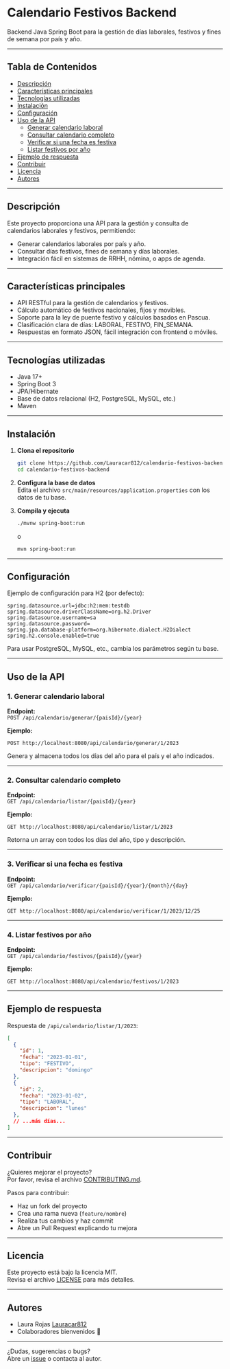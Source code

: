 # Calendario Festivos Backend

Backend Java Spring Boot para la gestión de días laborales, festivos y fines de semana por país y año.

---

## Tabla de Contenidos

- [Descripción](#descripción)
- [Características principales](#características-principales)
- [Tecnologías utilizadas](#tecnologías-utilizadas)
- [Instalación](#instalación)
- [Configuración](#configuración)
- [Uso de la API](#uso-de-la-api)
  - [Generar calendario laboral](#generar-calendario-laboral)
  - [Consultar calendario completo](#consultar-calendario-completo)
  - [Verificar si una fecha es festiva](#verificar-si-una-fecha-es-festiva)
  - [Listar festivos por año](#listar-festivos-por-año)
- [Ejemplo de respuesta](#ejemplo-de-respuesta)
- [Contribuir](#contribuir)
- [Licencia](#licencia)
- [Autores](#autores)

---

## Descripción

Este proyecto proporciona una API para la gestión y consulta de calendarios laborales y festivos, permitiendo:
- Generar calendarios laborales por país y año.
- Consultar días festivos, fines de semana y días laborales.
- Integración fácil en sistemas de RRHH, nómina, o apps de agenda.

---

## Características principales

- API RESTful para la gestión de calendarios y festivos.
- Cálculo automático de festivos nacionales, fijos y movibles.
- Soporte para la ley de puente festivo y cálculos basados en Pascua.
- Clasificación clara de días: LABORAL, FESTIVO, FIN_SEMANA.
- Respuestas en formato JSON, fácil integración con frontend o móviles.

---

## Tecnologías utilizadas

- Java 17+
- Spring Boot 3
- JPA/Hibernate
- Base de datos relacional (H2, PostgreSQL, MySQL, etc.)
- Maven

---

## Instalación

1. **Clona el repositorio**
   ```bash
   git clone https://github.com/Lauracar812/calendario-festivos-backend.git
   cd calendario-festivos-backend
   ```

2. **Configura la base de datos**  
   Edita el archivo `src/main/resources/application.properties` con los datos de tu base.

3. **Compila y ejecuta**
   ```bash
   ./mvnw spring-boot:run
   ```
   o
   ```bash
   mvn spring-boot:run
   ```

---

## Configuración

Ejemplo de configuración para H2 (por defecto):

```properties
spring.datasource.url=jdbc:h2:mem:testdb
spring.datasource.driverClassName=org.h2.Driver
spring.datasource.username=sa
spring.datasource.password=
spring.jpa.database-platform=org.hibernate.dialect.H2Dialect
spring.h2.console.enabled=true
```

Para usar PostgreSQL, MySQL, etc., cambia los parámetros según tu base.

---

## Uso de la API

### 1. Generar calendario laboral

**Endpoint:**  
`POST /api/calendario/generar/{paisId}/{year}`

**Ejemplo:**
```http
POST http://localhost:8080/api/calendario/generar/1/2023
```
Genera y almacena todos los días del año para el país y el año indicados.

---

### 2. Consultar calendario completo

**Endpoint:**  
`GET /api/calendario/listar/{paisId}/{year}`

**Ejemplo:**
```http
GET http://localhost:8080/api/calendario/listar/1/2023
```
Retorna un array con todos los días del año, tipo y descripción.

---

### 3. Verificar si una fecha es festiva

**Endpoint:**  
`GET /api/calendario/verificar/{paisId}/{year}/{month}/{day}`

**Ejemplo:**
```http
GET http://localhost:8080/api/calendario/verificar/1/2023/12/25
```

---

### 4. Listar festivos por año

**Endpoint:**  
`GET /api/calendario/festivos/{paisId}/{year}`

**Ejemplo:**
```http
GET http://localhost:8080/api/calendario/festivos/1/2023
```

---

## Ejemplo de respuesta

Respuesta de `/api/calendario/listar/1/2023`:

```json
[
  {
    "id": 1,
    "fecha": "2023-01-01",
    "tipo": "FESTIVO",
    "descripcion": "domingo"
  },
  {
    "id": 2,
    "fecha": "2023-01-02",
    "tipo": "LABORAL",
    "descripcion": "lunes"
  },
  // ...más días...
]
```

---

## Contribuir

¿Quieres mejorar el proyecto?  
Por favor, revisa el archivo [CONTRIBUTING.md](CONTRIBUTING.md).

Pasos para contribuir:
- Haz un fork del proyecto
- Crea una rama nueva (`feature/nombre`)
- Realiza tus cambios y haz commit
- Abre un Pull Request explicando tu mejora

---

## Licencia

Este proyecto está bajo la licencia MIT.  
Revisa el archivo [LICENSE](LICENSE) para más detalles.

---

## Autores

- Laura Rojas [Lauracar812](https://github.com/Lauracar812)
- Colaboradores bienvenidos 🙌

---

¿Dudas, sugerencias o bugs?  
Abre un [issue](https://github.com/Lauracar812/calendario-festivos-backend/issues) o contacta al autor.

